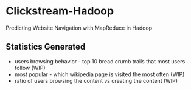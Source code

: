 # Clickstream-Hadoop

Predicting Website Navigation with MapReduce in Hadoop

## Statistics Generated

* users browsing behavior - top 10 bread crumb trails that most users follow (WIP)
* most popular - which wikipedia page is visited the most often (WIP)
* ratio of users browsing the content vs creating the content (WIP)
